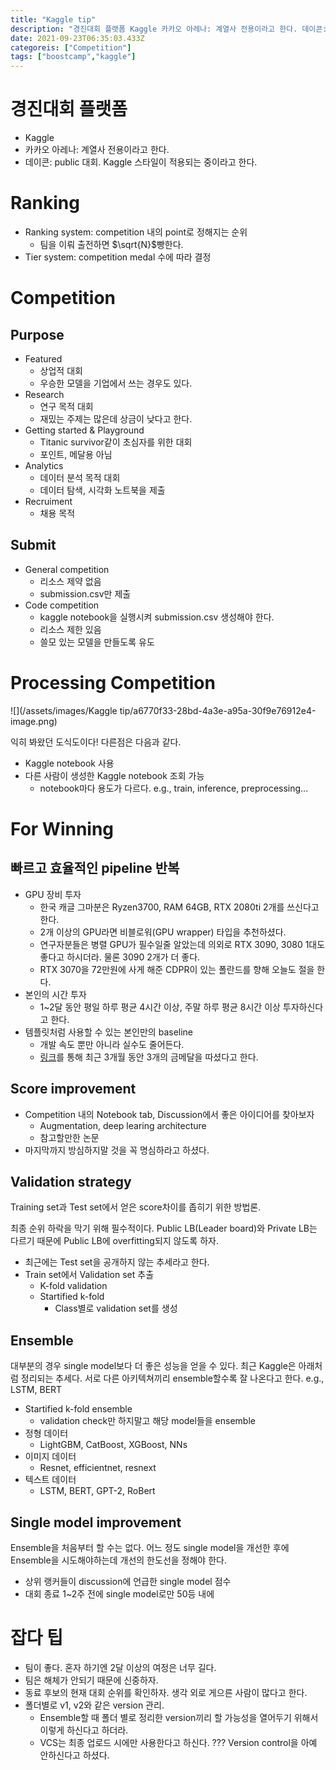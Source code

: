 ```yaml
---
title: "Kaggle tip"
description: "경진대회 플랫폼 Kaggle 카카오 아레나: 계열사 전용이라고 한다. 데이콘: public 대회. Kaggle 스타일이 적용되는 중이라고 한다.  Ranking Ranking system: competition 내의 point로 정해지는 순위   팀을 이뤄 출전하면 $"
date: 2021-09-23T06:35:03.433Z
categoreis: ["Competition"]
tags: ["boostcamp","kaggle"]
---
```

# 경진대회 플랫폼
- Kaggle
- 카카오 아레나: 계열사 전용이라고 한다.
- 데이콘: public 대회. Kaggle 스타일이 적용되는 중이라고 한다.

# Ranking
- Ranking system: competition 내의 point로 정해지는 순위
  - 팀을 이뤄 출전하면 $\sqrt{N}$빵한다.
- Tier system: competition medal 수에 따라 결정

# Competition
## Purpose
- Featured
  - 상업적 대회
  - 우승한 모델을 기업에서 쓰는 경우도 있다.
- Research
  - 연구 목적 대회
  - 재밌는 주제는 많은데 상금이 낮다고 한다.
- Getting started & Playground
  - Titanic survivor같이 초심자를 위한 대회
  - 포인트, 메달용 아님
- Analytics
  - 데이터 분석 목적 대회
  - 데이터 탐색, 시각화 노트북을 제출
- Recruiment
  - 채용 목적
## Submit
- General competition
  - 리소스 제약 없음
  - submission.csv만 제출
- Code competition
  - kaggle notebook을 실행시켜 submission.csv 생성해야 한다.
  - 리소스 제한 있음
  - 쓸모 있는 모델을 만들도록 유도
  
# Processing Competition
![](/assets/images/Kaggle tip/a6770f33-28bd-4a3e-a95a-30f9e76912e4-image.png)

익히 봐왔던 도식도이다! 다른점은 다음과 같다.
- Kaggle notebook 사용
- 다른 사람이 생성한 Kaggle notebook 조회 가능
  - notebook마다 용도가 다르다. e.g., train, inference, preprocessing...
  
# For Winning
## 빠르고 효율적인 pipeline 반복
  - GPU 장비 투자
    - 한국 캐글 그마분은 Ryzen3700, RAM 64GB, RTX 2080ti 2개를 쓰신다고 한다.
    - 2개 이상의 GPU라면 비블로워(GPU wrapper) 타입을 추천하셨다. 
    - 연구자분들은 병렬 GPU가 필수일줄 알았는데 의외로 RTX 3090, 3080 1대도 좋다고 하시더라. 물론 3090 2개가 더 좋다. 
    - RTX 3070을 72만원에 사게 해준 CDPR이 있는 폴란드를 향해 오늘도 절을 한다.
  - 본인의 시간 투자
    - 1~2달 동안 평일 하루 평균 4시간 이상, 주말 하루 평균 8시간 이상 투자하신다고 한다.
  - 템플릿처럼 사용할 수 있는 본인만의 baseline
    - 개발 속도 뿐만 아니라 실수도 줄어든다.
    - [링크](https://github.com/lime-robot/categories-prediction)를 통해 최근 3개월 동안 3개의 금메달을 따셨다고 한다. 
    
## Score improvement
- Competition 내의 Notebook tab, Discussion에서 좋은 아이디어를 찾아보자
  - Augmentation, deep learing architecture
  - 참고할만한 논문
- 마지막까지 방심하지말 것을 꼭 명심하라고 하셨다.

## Validation strategy
Training set과 Test set에서 얻은 score차이를 좁히기 위한 방법론.

최종 순위 하락을 막기 위해 필수적이다. Public LB(Leader board)와 Private LB는 다르기 때문에 Public LB에 overfitting되지 않도록 하자.

- 최근에는 Test set을 공개하지 않는 추세라고 한다.
- Train set에서 Validation set 추출
  - K-fold validation
  - Startified k-fold
    - Class별로 validation set를 생성
## Ensemble
대부분의 경우 single model보다 더 좋은 성능을 얻을 수 있다. 최근 Kaggle은 아래처럼 정리되는 추세다.
서로 다른 아키텍쳐끼리 ensemble할수록 잘 나온다고 한다. e.g., LSTM, BERT

- Startified k-fold ensemble
  - validation check만 하지말고 해당 model들을 ensemble
- 정형 데이터
  - LightGBM, CatBoost, XGBoost, NNs
- 이미지 데이터
  - Resnet, efficientnet, resnext
- 텍스트 데이터
  - LSTM, BERT, GPT-2, RoBert
  
## Single model improvement
Ensemble을 처음부터 할 수는 없다. 어느 정도 single model을 개선한 후에 Ensemble을 시도해야하는데 개선의 한도선을 정해야 한다.

- 상위 랭커들이 discussion에 언급한 single model 점수
- 대회 종료 1~2주 전에 single model로만 50등 내에

# 잡다 팁
- 팀이 좋다. 혼자 하기엔 2달 이상의 여정은 너무 길다.
- 팀은 해체가 안되기 때문에 신중하자.
- 동료 후보의 현재 대회 순위를 확인하자. 생각 외로 게으른 사람이 많다고 한다.
- 폴더별로 v1, v2와 같은 version 관리.
  - Ensemble할 때 폴더 별로 정리한 version끼리 할 가능성을 열어두기 위해서 이렇게 하신다고 하더라.
  - VCS는 최종 업로드 시에만 사용한다고 하신다. ??? Version control을 아예 안하신다고 하셨다.


